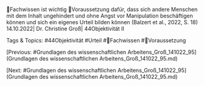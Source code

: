 Fachwissen ist wichtig
Voraussetzung dafür, dass sich andere Menschen mit dem Inhalt ungehindert und ohne Angst vor 
Manipulation beschäftigen können und sich ein eigenes Urteil bilden können
(Balzert et al., 2022, S. 18)
14.10.2022| Dr. Christine Groß| 44Objektivität II

   Tags & Topics:
   #44Objektivität
   #Urteil
   #Fachwissen
   #Voraussetzung

[Previous: #Grundlagen des wissenschaftlichen Arbeitens_Groß_141022_95](Grundlagen des wissenschaftlichen Arbeitens_Groß_141022_95.md)

[Next: #Grundlagen des wissenschaftlichen Arbeitens_Groß_141022_95](Grundlagen des wissenschaftlichen Arbeitens_Groß_141022_95.md)